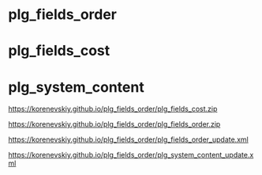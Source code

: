 # plg_fields_order
# plg_fields_cost
# plg_system_content


https://korenevskiy.github.io/plg_fields_order/plg_fields_cost.zip

https://korenevskiy.github.io/plg_fields_order/plg_fields_order.zip


https://korenevskiy.github.io/plg_fields_order/plg_fields_order_update.xml

https://korenevskiy.github.io/plg_fields_order/plg_system_content_update.xml
